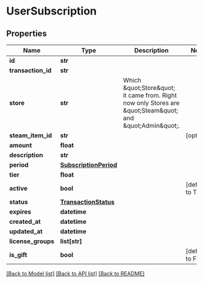 # UserSubscription



## Properties
Name | Type | Description | Notes
------------ | ------------- | ------------- | -------------
**id** | **str** |  | 
**transaction_id** | **str** |  | 
**store** | **str** | Which \&quot;Store\&quot; it came from. Right now only Stores are \&quot;Steam\&quot; and \&quot;Admin\&quot;. | 
**steam_item_id** | **str** |  | [optional] 
**amount** | **float** |  | 
**description** | **str** |  | 
**period** | [**SubscriptionPeriod**](SubscriptionPeriod.md) |  | 
**tier** | **float** |  | 
**active** | **bool** |  | [default to True]
**status** | [**TransactionStatus**](TransactionStatus.md) |  | 
**expires** | **datetime** |  | 
**created_at** | **datetime** |  | 
**updated_at** | **datetime** |  | 
**license_groups** | **list[str]** |  | 
**is_gift** | **bool** |  | [default to False]

[[Back to Model list]](../README.md#documentation-for-models) [[Back to API list]](../README.md#documentation-for-api-endpoints) [[Back to README]](../README.md)


